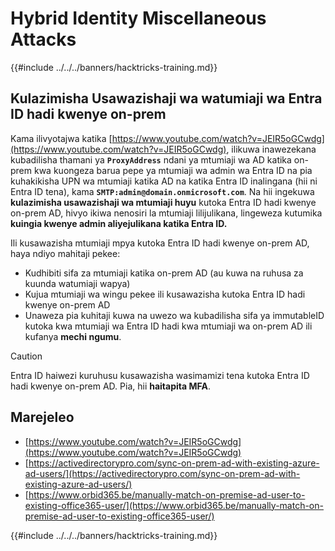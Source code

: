 # Hybrid Identity Miscellaneous Attacks

{{#include ../../../banners/hacktricks-training.md}}


## Kulazimisha Usawazishaji wa watumiaji wa Entra ID hadi kwenye on-prem

Kama ilivyotajwa katika [https://www.youtube.com/watch?v=JEIR5oGCwdg](https://www.youtube.com/watch?v=JEIR5oGCwdg), ilikuwa inawezekana kubadilisha thamani ya **`ProxyAddress`** ndani ya mtumiaji wa AD katika on-prem kwa kuongeza barua pepe ya mtumiaji wa admin wa Entra ID na pia kuhakikisha UPN wa mtumiaji katika AD na katika Entra ID inalingana (hii ni Entra ID tena), kama **`SMTP:admin@domain.onmicrosoft.com`**. Na hii ingekuwa **kulazimisha usawazishaji wa mtumiaji huyu** kutoka Entra ID hadi kwenye on-prem AD, hivyo ikiwa nenosiri la mtumiaji lilijulikana, lingeweza kutumika **kuingia kwenye admin aliyejulikana katika Entra ID.**

Ili kusawazisha mtumiaji mpya kutoka Entra ID hadi kwenye on-prem AD, haya ndiyo mahitaji pekee:

- Kudhibiti sifa za mtumiaji katika on-prem AD (au kuwa na ruhusa za kuunda watumiaji wapya)
- Kujua mtumiaji wa wingu pekee ili kusawazisha kutoka Entra ID hadi kwenye on-prem AD
- Unaweza pia kuhitaji kuwa na uwezo wa kubadilisha sifa ya immutableID kutoka kwa mtumiaji wa Entra ID hadi kwa mtumiaji wa on-prem AD ili kufanya **mechi ngumu**.


> [!CAUTION]
> Entra ID haiwezi kuruhusu kusawazisha wasimamizi tena kutoka Entra ID hadi kwenye on-prem AD.
> Pia, hii **haitapita MFA**.



## Marejeleo

- [https://www.youtube.com/watch?v=JEIR5oGCwdg](https://www.youtube.com/watch?v=JEIR5oGCwdg)
- [https://activedirectorypro.com/sync-on-prem-ad-with-existing-azure-ad-users/](https://activedirectorypro.com/sync-on-prem-ad-with-existing-azure-ad-users/)
- [https://www.orbid365.be/manually-match-on-premise-ad-user-to-existing-office365-user/](https://www.orbid365.be/manually-match-on-premise-ad-user-to-existing-office365-user/)

{{#include ../../../banners/hacktricks-training.md}}
